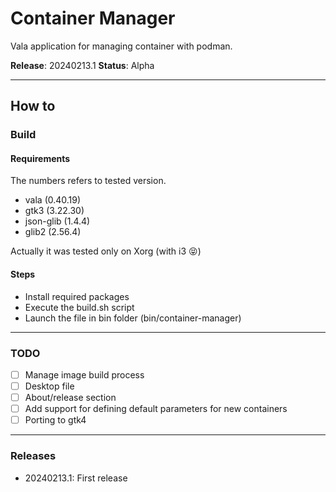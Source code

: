 # Container Manager

Vala application for managing container with podman.

**Release**: 20240213.1
**Status**: Alpha

---
## How to

### Build

#### Requirements

The numbers refers to tested version.

 - vala (0.40.19)
 - gtk3 (3.22.30)
 - json-glib (1.4.4)
 - glib2 (2.56.4)

Actually it was tested only on Xorg (with i3 😝)

#### Steps

 - Install required packages
 - Execute the build.sh script
 - Launch the file in bin folder (bin/container-manager)

---

### TODO

 - [ ] Manage image build process
 - [ ] Desktop file
 - [ ] About/release section
 - [ ] Add support for defining default parameters for new containers
 - [ ] Porting to gtk4

---

### Releases

 - 20240213.1: First release

